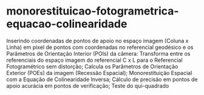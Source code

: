 # monorestituicao-fotogrametrica-equacao-colinearidade
Inserindo coordenadas de pontos de apoio no espaço imagem (Coluna x Linha) em pixel de pontos com coordenadas no referencial geodésico e os Parâmetros de Orientação Interior (POIs) da câmera: Transforma entre os referenciais do espaço imagem do referencial C x L para o Referencial Fotogramétrico sem distorção; Calcula os Parâmetros de Orientação Exterior (POEs) da imagem (Recessão Espacial); Monorestituição Espacial com a Equação de Colinearidade Inversa; Cálculo de precisão em pontos de apoio acurácia em pontos de verificação; Teste do qui-quadrado
